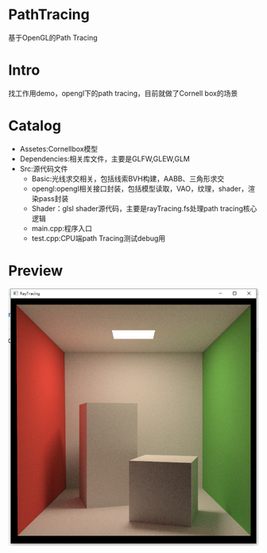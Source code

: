 # PathTracing
基于OpenGL的Path Tracing

# Intro
  找工作用demo，opengl下的path tracing，目前就做了Cornell box的场景 
  
# Catalog
- Assetes:Cornellbox模型
- Dependencies:相关库文件，主要是GLFW,GLEW,GLM
- Src:源代码文件
	- Basic:光线求交相关，包括线索BVH构建，AABB、三角形求交
	- opengl:opengl相关接口封装，包括模型读取，VAO，纹理，shader，渲染pass封装
	- Shader：glsl shader源代码，主要是rayTracing.fs处理path tracing核心逻辑
	- main.cpp:程序入口
	- test.cpp:CPU端path Tracing测试debug用

# Preview
![image](Assets/preview/cornell%20box.png)
